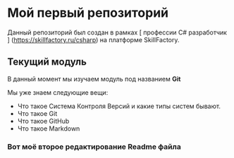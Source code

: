 # Мой первый репозиторий

Данный репозиторий был создан в рамках [ профессии C# разработчик ] (https://skillfactory.ru/csharp) на платформе SkillFactory.

## Текущий модуль
В данный момент мы изучаем модуль под названием **Git**

Мы уже знаем следующие вещи:
* Что такое Система Контроля Версий и какие типы систем бывают.
* Что такое Git
* Что такое GitHub
* Что такое Markdown

### Вот моё второе редактирование Readme файла 
